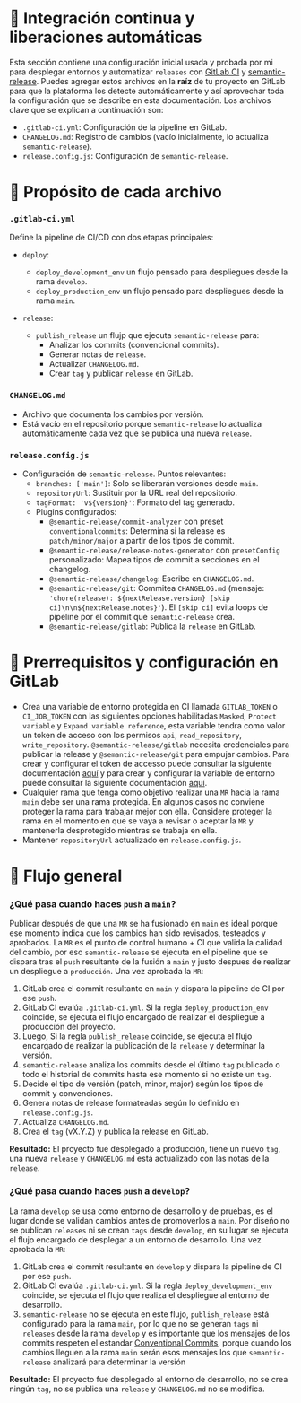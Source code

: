 # 🔹 Integración continua y liberaciones automáticas
Esta sección contiene una configuración inicial usada y probada por mi para desplegar entornos y automatizar `releases` con [GitLab CI](https://docs.gitlab.com/ci/) y [semantic-release](https://semantic-release.gitbook.io/semantic-release/usage/getting-started). Puedes agregar estos archivos en la **raíz** de tu proyecto en GitLab para que la plataforma los detecte automáticamente y así aprovechar toda la configuración que se describe en esta documentación. Los archivos clave que se explican a continuación son:

- `.gitlab-ci.yml`: Configuración de la pipeline en GitLab.
- `CHANGELOG.md`: Registro de cambios (vacío inicialmente, lo actualiza `semantic-release`).
- `release.config.js`: Configuración de `semantic-release`.

# 🔹 Propósito de cada archivo
### `.gitlab-ci.yml`
Define la pipeline de CI/CD con dos etapas principales:

- `deploy`:
  - `deploy_development_env` un flujo pensado para despliegues desde la rama `develop`.
  - `deploy_production_env` un flujo pensado para despliegues desde la rama `main`.

- `release`:
  - `publish_release` un flujp que ejecuta `semantic-release` para:
    - Analizar los commits (convencional commits).
    - Generar notas de `release`.
    - Actualizar `CHANGELOG.md`.
    - Crear `tag` y publicar `release` en GitLab.

### `CHANGELOG.md`
- Archivo que documenta los cambios por versión.
- Está vacío en el repositorio porque `semantic-release` lo actualiza automáticamente cada vez que se publica una nueva `release`.

### `release.config.js`
- Configuración de `semantic-release`. Puntos relevantes:
  - `branches: ['main']`: Solo se liberarán versiones desde `main`.
  - `repositoryUrl`: Sustituir por la URL real del repositorio.
  - `tagFormat: 'v${version}'`: Formato del tag generado.
  - Plugins configurados:
    - `@semantic-release/commit-analyzer` con preset `conventionalcommits`: Determina si la release es `patch/minor/major` a partir de los tipos de commit.
    - `@semantic-release/release-notes-generator` con `presetConfig` personalizado: Mapea tipos de commit a secciones en el changelog.
    - `@semantic-release/changelog`: Escribe en `CHANGELOG.md`.
    - `@semantic-release/git`: Commitea `CHANGELOG.md` (mensaje: `'chore(release): ${nextRelease.version} [skip ci]\n\n${nextRelease.notes}'`). El `[skip ci]` evita loops de pipeline por el commit que `semantic-release` crea.
    - `@semantic-release/gitlab`: Publica la `release` en GitLab.

# 🔹 Prerrequisitos y configuración en GitLab
- Crea una variable de entorno protegida en CI llamada `GITLAB_TOKEN` o `CI_JOB_TOKEN` con las siguientes opciones habilitadas `Masked`, `Protect variable` y `Expand variable reference`, esta variable tendra como valor un token de acceso con los permisos `api`, `read_repository`, `write_repository`. `@semantic-release/gitlab` necesita credenciales para publicar la release y `@semantic-release/git` para empujar cambios. Para crear y configurar el token de accesso puede consultar la siguiente documentación [aquí](https://docs.gitlab.com/user/project/settings/project_access_tokens/) y para crear y configurar la variable de entorno puede consultar la siguiente documentación [aquí](https://docs.gitlab.com/ci/variables/).
- Cualquier rama que tenga como objetivo realizar una `MR` hacia la rama `main` debe ser una rama protegida. En algunos casos no conviene proteger la rama para trabajar mejor con ella. Considere proteger la rama en el momento en que se vaya a revisar o aceptar la `MR` y mantenerla desprotegido mientras se trabaja en ella.
- Mantener `repositoryUrl` actualizado en `release.config.js`.

# 🔹 Flujo general 
### ¿Qué pasa cuando haces `push` a `main`?
Publicar después de que una `MR` se ha fusionado en `main` es ideal porque ese momento indica que los cambios han sido revisados, testeados y aprobados. La `MR` es el punto de control humano + CI que valida la calidad del cambio, por eso `semantic-release` se ejecuta en el pipeline que se dispara tras el `push` resultante de la fusión a `main` y justo despues de realizar un despliegue a `producción`. Una vez aprobada la `MR`:

1. GitLab crea el commit resultante en `main` y dispara la pipeline de CI por ese `push`.
2. GitLab CI evalúa `.gitlab-ci.yml`. Si la regla `deploy_production_env` coincide, se ejecuta el flujo encargado de realizar el despliegue a producción del proyecto.
3. Luego, Si la regla `publish_release` coincide, se ejecuta el flujo encargado de realizar la publicación de la `release` y determinar la versión.
4. `semantic-release` analiza los commits desde el último `tag` publicado o todo el historial de commits hasta ese momento si no existe un `tag`.
5. Decide el tipo de versión (patch, minor, major) según los tipos de commit y convenciones.
6. Genera notas de release formateadas según lo definido en `release.config.js`.
7. Actualiza `CHANGELOG.md`.
8. Crea el `tag` (vX.Y.Z) y publica la release en GitLab.

**Resultado:** El proyecto fue desplegado a producción, tiene un nuevo `tag`, una nueva `release` y `CHANGELOG.md` está actualizado con las notas de la `release`.

### ¿Qué pasa cuando haces `push` a `develop`?
La rama `develop` se usa como entorno de desarrollo y de pruebas, es el lugar donde se validan cambios antes de promoverlos a `main`. Por diseño no se publican `releases` ni se crean `tags` desde `develop`, en su lugar se ejecuta el flujo encargado de desplegar a un entorno de desarrollo. Una vez aprobada la `MR`:

1. GitLab crea el commit resultante en `develop` y dispara la pipeline de CI por ese `push`.
2. GitLab CI evalúa `.gitlab-ci.yml`. Si la regla `deploy_development_env` coincide, se ejecuta el flujo que realiza el despliegue al entorno de desarrollo.
3. `semantic-release` no se ejecuta en este flujo, `publish_release` está configurado para la rama `main`, por lo que no se generan `tags` ni `releases` desde la rama `develop` y es importante que los mensajes de los commits respeten el estandar  [Conventional Commits](https://www.conventionalcommits.org/en/v1.0.0/), porque cuando los cambios lleguen a la rama `main` serán esos mensajes los que `semantic-release` analizará para determinar la versión

**Resultado:** El proyecto fue desplegado al entorno de desarrollo, no se crea ningún `tag`, no se publica una `release` y `CHANGELOG.md` no se modifica.
